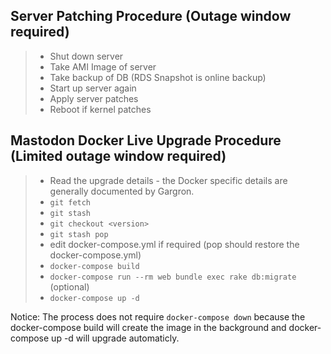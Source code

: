 ## Server Patching Procedure (Outage window required)

>* Shut down server
>* Take AMI Image of server
>* Take backup of DB (RDS Snapshot is online backup)
>* Start up server again
>* Apply server patches
>* Reboot if kernel patches

## Mastodon Docker Live Upgrade Procedure (Limited outage window required)

>* Read the upgrade details - the Docker specific details are generally documented by Gargron.
>* `git fetch`
>* `git stash`
>* `git checkout <version>`
>* `git stash pop`
>* edit docker-compose.yml if required (pop should restore the docker-compose.yml)
>* `docker-compose build`
>* `docker-compose run --rm web bundle exec rake db:migrate` (optional) 
>* `docker-compose up -d`

Notice: The process does not require `docker-compose down` because the docker-compose build will create the image in the background and docker-compose up -d will upgrade automaticly.


